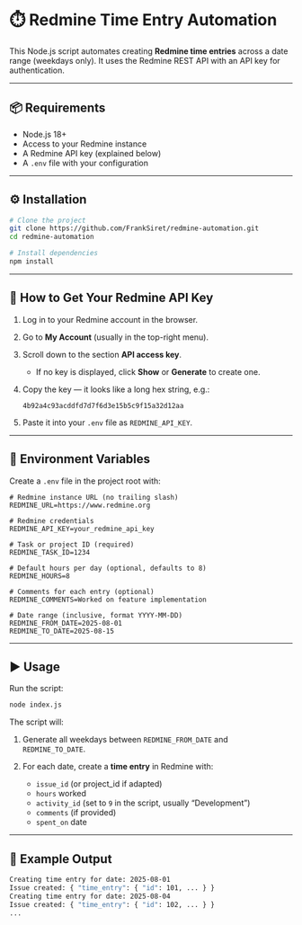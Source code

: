 # ⏱️ Redmine Time Entry Automation

This Node.js script automates creating **Redmine time entries** across a date range (weekdays only). It uses the Redmine REST API with an API key for authentication.

---

## 📦 Requirements

* Node.js 18+
* Access to your Redmine instance
* A Redmine API key (explained below)
* A `.env` file with your configuration

---

## ⚙️ Installation

```bash
# Clone the project
git clone https://github.com/FrankSiret/redmine-automation.git
cd redmine-automation

# Install dependencies
npm install
```

---

## 🔑 How to Get Your Redmine API Key

1. Log in to your Redmine account in the browser.
2. Go to **My Account** (usually in the top-right menu).
3. Scroll down to the section **API access key**.

   * If no key is displayed, click **Show** or **Generate** to create one.
4. Copy the key — it looks like a long hex string, e.g.:

   ```
   4b92a4c93acddfd7d7f6d3e15b5c9f15a32d12aa
   ```
5. Paste it into your `.env` file as `REDMINE_API_KEY`.

---

## 🔑 Environment Variables

Create a `.env` file in the project root with:

```env
# Redmine instance URL (no trailing slash)
REDMINE_URL=https://www.redmine.org

# Redmine credentials
REDMINE_API_KEY=your_redmine_api_key

# Task or project ID (required)
REDMINE_TASK_ID=1234

# Default hours per day (optional, defaults to 8)
REDMINE_HOURS=8

# Comments for each entry (optional)
REDMINE_COMMENTS=Worked on feature implementation

# Date range (inclusive, format YYYY-MM-DD)
REDMINE_FROM_DATE=2025-08-01
REDMINE_TO_DATE=2025-08-15
```

---

## ▶️ Usage

Run the script:

```bash
node index.js
```

The script will:

1. Generate all weekdays between `REDMINE_FROM_DATE` and `REDMINE_TO_DATE`.
2. For each date, create a **time entry** in Redmine with:

   * `issue_id` (or project\_id if adapted)
   * `hours` worked
   * `activity_id` (set to `9` in the script, usually “Development”)
   * `comments` (if provided)
   * `spent_on` date

---

## 📝 Example Output

```bash
Creating time entry for date: 2025-08-01
Issue created: { "time_entry": { "id": 101, ... } }
Creating time entry for date: 2025-08-04
Issue created: { "time_entry": { "id": 102, ... } }
...
```
